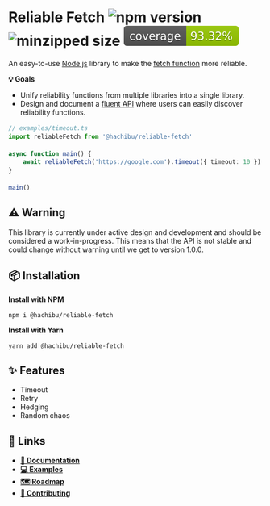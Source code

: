 # Reliable Fetch ![npm version](https://img.shields.io/npm/v/@hachibu/reliable-fetch?color=blue) ![minzipped size](https://img.shields.io/bundlephobia/minzip/@hachibu/reliable-fetch) ![coverage](https://raw.githubusercontent.com/hachibu/reliable-fetch/main/coverage-badge.svg)

An easy-to-use [Node.js](https://nodejs.org/en/) library to make the [fetch function](https://developer.mozilla.org/en-US/docs/Web/API/fetch) more reliable.

**💡 Goals**

-   Unify reliability functions from multiple libraries into a single library.
-   Design and document a [fluent API](https://en.wikipedia.org/wiki/Fluent_interface) where users can easily discover reliability functions.

```ts
// examples/timeout.ts
import reliableFetch from '@hachibu/reliable-fetch'

async function main() {
    await reliableFetch('https://google.com').timeout({ timeout: 10 })
}

main()
```

## ⚠️ Warning

This library is currently under active design and development and should be considered a work-in-progress. This means that the API is not stable and could change without warning until we get to version 1.0.0.

## 📦 Installation

**Install with NPM**

```
npm i @hachibu/reliable-fetch
```

**Install with Yarn**

```
yarn add @hachibu/reliable-fetch
```

## ✨️ Features

-   Timeout
-   Retry
-   Hedging
-   Random chaos

## 🔗 Links

-   **[📖 Documentation](https://hachibu.github.io/reliable-fetch)**
-   **[💻 Examples](https://github.com/hachibu/reliable-fetch/tree/main/examples)**
-   **[🗺️ Roadmap](https://github.com/hachibu/reliable-fetch/blob/main/ROADMAP.md)**
-   **[🤝 Contributing](https://github.com/hachibu/reliable-fetch/blob/main/CONTRIBUTING.md)**

